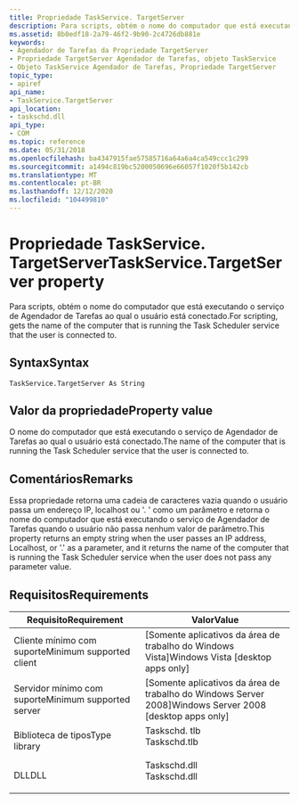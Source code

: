```yaml
---
title: Propriedade TaskService. TargetServer
description: Para scripts, obtém o nome do computador que está executando o serviço de Agendador de Tarefas ao qual o usuário está conectado.
ms.assetid: 8b0edf18-2a79-46f2-9b90-2c4726db881e
keywords:
- Agendador de Tarefas da Propriedade TargetServer
- Propriedade TargetServer Agendador de Tarefas, objeto TaskService
- Objeto TaskService Agendador de Tarefas, Propriedade TargetServer
topic_type:
- apiref
api_name:
- TaskService.TargetServer
api_location:
- taskschd.dll
api_type:
- COM
ms.topic: reference
ms.date: 05/31/2018
ms.openlocfilehash: ba4347915fae57585716a64a6a4ca549ccc1c299
ms.sourcegitcommit: a1494c819bc5200050696e66057f1020f5b142cb
ms.translationtype: MT
ms.contentlocale: pt-BR
ms.lasthandoff: 12/12/2020
ms.locfileid: "104499810"
---
```

# <a name="taskservicetargetserver-property"></a><span data-ttu-id="6ad37-106">Propriedade TaskService. TargetServer</span><span class="sxs-lookup"><span data-stu-id="6ad37-106">TaskService.TargetServer property</span></span>

<span data-ttu-id="6ad37-107">Para scripts, obtém o nome do computador que está executando o serviço de Agendador de Tarefas ao qual o usuário está conectado.</span><span class="sxs-lookup"><span data-stu-id="6ad37-107">For scripting, gets the name of the computer that is running the Task Scheduler service that the user is connected to.</span></span>

## <a name="syntax"></a><span data-ttu-id="6ad37-108">Syntax</span><span class="sxs-lookup"><span data-stu-id="6ad37-108">Syntax</span></span>


```VB
TaskService.TargetServer As String
```



## <a name="property-value"></a><span data-ttu-id="6ad37-109">Valor da propriedade</span><span class="sxs-lookup"><span data-stu-id="6ad37-109">Property value</span></span>

<span data-ttu-id="6ad37-110">O nome do computador que está executando o serviço de Agendador de Tarefas ao qual o usuário está conectado.</span><span class="sxs-lookup"><span data-stu-id="6ad37-110">The name of the computer that is running the Task Scheduler service that the user is connected to.</span></span>

## <a name="remarks"></a><span data-ttu-id="6ad37-111">Comentários</span><span class="sxs-lookup"><span data-stu-id="6ad37-111">Remarks</span></span>

<span data-ttu-id="6ad37-112">Essa propriedade retorna uma cadeia de caracteres vazia quando o usuário passa um endereço IP, localhost ou '. ' como um parâmetro e retorna o nome do computador que está executando o serviço de Agendador de Tarefas quando o usuário não passa nenhum valor de parâmetro.</span><span class="sxs-lookup"><span data-stu-id="6ad37-112">This property returns an empty string when the user passes an IP address, Localhost, or '.' as a parameter, and it returns the name of the computer that is running the Task Scheduler service when the user does not pass any parameter value.</span></span>

## <a name="requirements"></a><span data-ttu-id="6ad37-113">Requisitos</span><span class="sxs-lookup"><span data-stu-id="6ad37-113">Requirements</span></span>



| <span data-ttu-id="6ad37-114">Requisito</span><span class="sxs-lookup"><span data-stu-id="6ad37-114">Requirement</span></span> | <span data-ttu-id="6ad37-115">Valor</span><span class="sxs-lookup"><span data-stu-id="6ad37-115">Value</span></span> |
|-------------------------------------|-----------------------------------------------------------------------------------------|
| <span data-ttu-id="6ad37-116">Cliente mínimo com suporte</span><span class="sxs-lookup"><span data-stu-id="6ad37-116">Minimum supported client</span></span><br/> | <span data-ttu-id="6ad37-117">\[Somente aplicativos da área de trabalho do Windows Vista\]</span><span class="sxs-lookup"><span data-stu-id="6ad37-117">Windows Vista \[desktop apps only\]</span></span><br/>                                          |
| <span data-ttu-id="6ad37-118">Servidor mínimo com suporte</span><span class="sxs-lookup"><span data-stu-id="6ad37-118">Minimum supported server</span></span><br/> | <span data-ttu-id="6ad37-119">\[Somente aplicativos da área de trabalho do Windows Server 2008\]</span><span class="sxs-lookup"><span data-stu-id="6ad37-119">Windows Server 2008 \[desktop apps only\]</span></span><br/>                                    |
| <span data-ttu-id="6ad37-120">Biblioteca de tipos</span><span class="sxs-lookup"><span data-stu-id="6ad37-120">Type library</span></span><br/>             | <dl> <span data-ttu-id="6ad37-121"><dt>Taskschd. tlb</dt></span><span class="sxs-lookup"><span data-stu-id="6ad37-121"><dt>Taskschd.tlb</dt></span></span> </dl> |
| <span data-ttu-id="6ad37-122">DLL</span><span class="sxs-lookup"><span data-stu-id="6ad37-122">DLL</span></span><br/>                      | <dl> <span data-ttu-id="6ad37-123"><dt>Taskschd.dll</dt></span><span class="sxs-lookup"><span data-stu-id="6ad37-123"><dt>Taskschd.dll</dt></span></span> </dl> |



 

 





